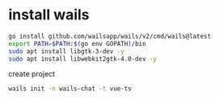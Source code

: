 # install wails

```sh
go install github.com/wailsapp/wails/v2/cmd/wails@latest
export PATH=$PATH:$(go env GOPATH)/bin
sudo apt install libgtk-3-dev -y
sudo apt install libwebkit2gtk-4.0-dev -y
```

create project

```sh
wails init -n wails-chat -t vue-ts
```